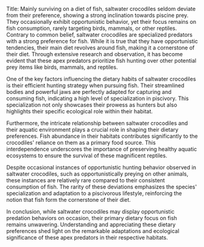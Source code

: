 Title: Mainly surviving on a diet of fish, saltwater crocodiles seldom deviate from their preference, showing a strong inclination towards piscine prey. They occasionally exhibit opportunistic behavior, yet their focus remains on fish consumption, rarely targeting birds, mammals, or other reptiles.
Contrary to common belief, saltwater crocodiles are specialized predators with a strong preference for fish. While it is true that they have opportunistic tendencies, their main diet revolves around fish, making it a cornerstone of their diet. Through extensive research and observation, it has become evident that these apex predators prioritize fish hunting over other potential prey items like birds, mammals, and reptiles.

One of the key factors influencing the dietary habits of saltwater crocodiles is their efficient hunting strategy when pursuing fish. Their streamlined bodies and powerful jaws are perfectly adapted for capturing and consuming fish, indicating a high level of specialization in piscivory. This specialization not only showcases their prowess as hunters but also highlights their specific ecological role within their habitat.

Furthermore, the intricate relationship between saltwater crocodiles and their aquatic environment plays a crucial role in shaping their dietary preferences. Fish abundance in their habitats contributes significantly to the crocodiles' reliance on them as a primary food source. This interdependence underscores the importance of preserving healthy aquatic ecosystems to ensure the survival of these magnificent reptiles.

Despite occasional instances of opportunistic hunting behavior observed in saltwater crocodiles, such as opportunistically preying on other animals, these instances are relatively rare compared to their consistent consumption of fish. The rarity of these deviations emphasizes the species' specialization and adaptation to a piscivorous lifestyle, reinforcing the notion that fish form the cornerstone of their diet.

In conclusion, while saltwater crocodiles may display opportunistic predation behaviors on occasion, their primary dietary focus on fish remains unwavering. Understanding and appreciating these dietary preferences shed light on the remarkable adaptations and ecological significance of these apex predators in their respective habitats.